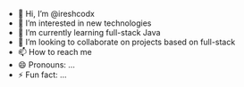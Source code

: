 - 👋 Hi, I’m @ireshcodx
- 👀 I’m interested in new technologies
- 🌱 I’m currently learning full-stack Java
- 💞️ I’m looking to collaborate on projects based on full-stack
- 📫 How to reach me 
- 😄 Pronouns: ...
- ⚡ Fun fact: ...

<!---
ireshcodx/ireshcodx is a ✨ special ✨ repository because its `README.md` (this file) appears on your GitHub profile.
You can click the Preview link to take a look at your changes.
--->

